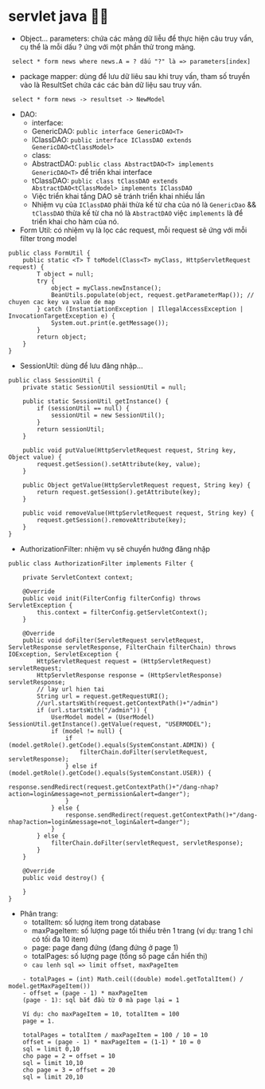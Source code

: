 # servlet java 🐱‍👓

- Object... parameters: chứa các mảng dữ liễu để thực hiện câu truy vẩn, cụ thể là mỗi dấu ? ứng với một phần thử trong mảng.

```
 select * form news where news.A = ? dấu "?" là => parameters[index]
```

- package mapper: dùng để lưu dữ liêu sau khi truy vấn, tham số truyền vào là ResultSet chứa các các bản dữ liệu sau truy vấn.

```
 select * form news -> resultset -> NewModel
```

- DAO: 
  - interface:
   - GenericDAO: `public interface GenericDAO<T> `
   - IClassDAO: `public interface IClassDAO extends GenericDAO<tClassModel>`
  - class:
   - AbstractDAO: `public class AbstractDAO<T> implements GenericDAO<T>` để triển khai interface
   - tClassDAO: `public class tClassDAO extends AbstractDAO<tClassModel> implements IClassDAO`
  - Việc triển khai tầng DAO sẽ tránh triển khai nhiều lần
  - Nhiệm vụ của `IClassDAO` phải thừa kế từ cha của nó là `GenericDao` && `tClassDAO` thừa kế từ cha nó là `AbstractDAO` việc `implements` là để triển khai cho hàm của nó.
- Form Util: có nhiệm vụ là lọc các request, mỗi request sẽ ứng với mỗi filter trong model
```
public class FormUtil {
	public static <T> T toModel(Class<T> myClass, HttpServletRequest request) {
		T object = null;
		try {
			object = myClass.newInstance();
			BeanUtils.populate(object, request.getParameterMap()); // chuyen cac key va value de map
		} catch (InstantiationException | IllegalAccessException | InvocationTargetException e) {
			System.out.print(e.getMessage());
		}
		return object;
	}
}
```
- SessionUtil: dùng để lưu đăng nhập...
```
public class SessionUtil {
    private static SessionUtil sessionUtil = null;

    public static SessionUtil getInstance() {
        if (sessionUtil == null) {
            sessionUtil = new SessionUtil();
        }
        return sessionUtil;
    }

    public void putValue(HttpServletRequest request, String key, Object value) {
        request.getSession().setAttribute(key, value);
    }

    public Object getValue(HttpServletRequest request, String key) {
        return request.getSession().getAttribute(key);
    }

    public void removeValue(HttpServletRequest request, String key) {
        request.getSession().removeAttribute(key);
    }
}
```
- AuthorizationFilter: nhiệm vụ sẽ chuyển hướng đăng nhập
```
public class AuthorizationFilter implements Filter {

    private ServletContext context;

    @Override
    public void init(FilterConfig filterConfig) throws ServletException {
        this.context = filterConfig.getServletContext();
    }

    @Override
    public void doFilter(ServletRequest servletRequest, ServletResponse servletResponse, FilterChain filterChain) throws IOException, ServletException {
        HttpServletRequest request = (HttpServletRequest) servletRequest;
        HttpServletResponse response = (HttpServletResponse) servletResponse;
        // lay url hien tai
        String url = request.getRequestURI();
        //url.startsWith(request.getContextPath()+"/admin")
        if (url.startsWith("/admin")) {
            UserModel model = (UserModel) SessionUtil.getInstance().getValue(request, "USERMODEL");
            if (model != null) {
                if (model.getRole().getCode().equals(SystemConstant.ADMIN)) {
                    filterChain.doFilter(servletRequest, servletResponse);
                } else if (model.getRole().getCode().equals(SystemConstant.USER)) {
                    response.sendRedirect(request.getContextPath()+"/dang-nhap?action=login&message=not_permission&alert=danger");
                }
            } else {
                response.sendRedirect(request.getContextPath()+"/dang-nhap?action=login&message=not_login&alert=danger");
            }
        } else {
            filterChain.doFilter(servletRequest, servletResponse);
        }
    }

    @Override
    public void destroy() {

    }
}
```

- Phân trang:
	- totalItem: số lượng item trong database
	- maxPageItem: số lượng page tối thiểu trên 1 trang (ví dụ: trang 1 chỉ có tối đa 10 item)
	- page: page đang đứng (đang đứng ở page 1)
	- totalPages: số lượng page (tổng số page cần hiển thị)
	- <code>cau lenh sql => limit offset, maxPageItem</code>

```
	- totalPages = (int) Math.ceil((double) model.getTotalItem() / model.getMaxPageItem()) 
	- offset = (page - 1) * maxPageItem 
	(page - 1): sql bắt đầu từ 0 mà page lại = 1
	
	Ví dụ: cho maxPageItem = 10, totalItem = 100
	page = 1.
	
	totalPages = totalItem / maxPageItem = 100 / 10 = 10
	offset = (page - 1) * maxPageItem = (1-1) * 10 = 0
	sql = limit 0,10
	cho page = 2 ➡️ offset = 10 
	sql = limit 10,10
	cho page = 3 ➡️ offset = 20
	sql = limit 20,10
```
